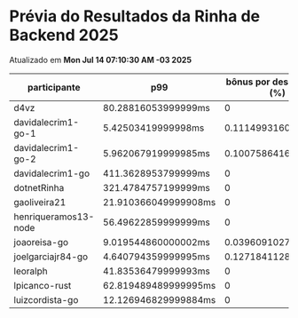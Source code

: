 # Prévia do Resultados da Rinha de Backend 2025
Atualizado em **Mon Jul 14 07:10:30 AM -03 2025**


| participante | p99 | bônus por desempenho (%) | multa ($) | lucro |
| -- | -- | -- | -- | -- |
|	d4vz	|	80.28816053999999ms	|	0	|	0	|	284898.35	|
|	davidalecrim1-go-1	|	5.42503419999998ms	|	0.1114993160000004	|	95024.5397499864	|	206746.06292237	|
|	davidalecrim1-go-2	|	5.962067919999985ms	|	0.10075864160000031	|	89629.10249998799	|	192256.63783062337	|
|	davidalecrim1-go	|	411.3628953799999ms	|	0	|	0	|	0	|
|	dotnetRinha	|	321.4784757199999ms	|	0	|	0	|	0	|
|	gaoliveira21	|	21.910366049999908ms	|	0	|	98271.97099999999	|	182505.089	|
|	henriqueramos13-node	|	56.49622859999999ms	|	0	|	53582.4275	|	99510.2225	|
|	joaoreisa-go	|	9.019544860000002ms	|	0.03960910279999997	|	89475.8725	|	176295.360448492	|
|	joelgarciajr84-go	|	4.640794359999995ms	|	0.1271841128000001	|	52824.997749999995	|	117299.28288570217	|
|	leoralph	|	41.83536479999993ms	|	0	|	62394.5595	|	115875.61050000001	|
|	lpicanco-rust	|	62.819489489999995ms	|	0	|	75830.39274999186	|	140827.87224998488	|
|	luizcordista-go	|	12.126946829999884ms	|	0	|	0	|	276755.26999999996	|
